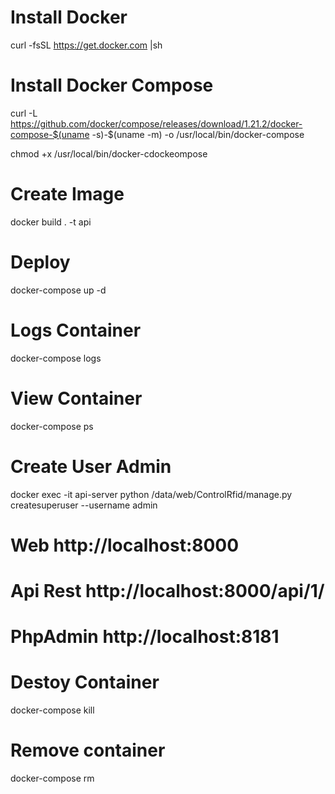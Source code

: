 
# Install Docker
curl -fsSL https://get.docker.com |sh

# Install Docker Compose 
curl -L https://github.com/docker/compose/releases/download/1.21.2/docker-compose-$(uname -s)-$(uname -m) -o /usr/local/bin/docker-compose

chmod +x /usr/local/bin/docker-cdockeompose

# Create Image
docker build . -t api

# Deploy
docker-compose up -d

# Logs Container
docker-compose logs

# View Container
docker-compose ps

# Create User Admin
docker exec -it api-server python /data/web/ControlRfid/manage.py createsuperuser --username admin

# Web   http://localhost:8000
# Api Rest http://localhost:8000/api/1/
# PhpAdmin http://localhost:8181

# Destoy Container
docker-compose kill

# Remove container
docker-compose rm
